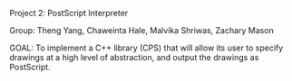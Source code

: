 Project 2: PostScript Interpreter

Group: Theng Yang, Chaweinta Hale, Malvika Shriwas, Zachary Mason

GOAL: To implement a C++ library (CPS) that will allow its user to specify drawings at a high level of abstraction, and output the drawings as PostScript.
